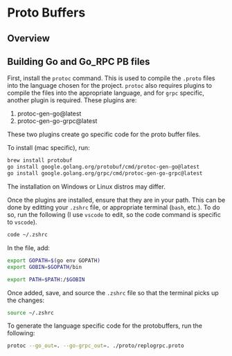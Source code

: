 # Proto Buffers


## Overview


## Building Go and Go_RPC PB files

First, install the `protoc` command. This is used to compile the `.proto` files into the language chosen for the project. `protoc` also requires plugins to compile the files into the appropriate language, and for `grpc` specific, another plugin is required. These plugins are:

1. protoc-gen-go@latest
2. protoc-gen-go-grpc@latest

These two plugins create go specific code for the proto buffer files.

To install (mac specific), run:

```bash
brew install protobuf
go install google.golang.org/protobuf/cmd/protoc-gen-go@latest
go install google.golang.org/grpc/cmd/protoc-gen-go-grpc@latest
```

The installation on Windows or Linux distros may differ.

Once the plugins are installed, ensure that they are in your path. This can be done by editting your `.zshrc` file, or appropriate terminal (`bash`, etc.). To do so, run the following (I use `vscode` to edit, so the code command is specific to `vscode`).

```bash
code ~/.zshrc
```

In the file, add:

```bash
export GOPATH=$(go env GOPATH)
export GOBIN=$GOPATH/bin

export PATH=$PATH:/$GOBIN
```

Once added, save, and source the `.zshrc` file so that the terminal picks up the changes:

```bash
source ~/.zshrc
```

To generate the language specific code for the protobuffers, run the following:

```bash
protoc --go_out=. --go-grpc_out=. ./proto/replogrpc.proto 
```